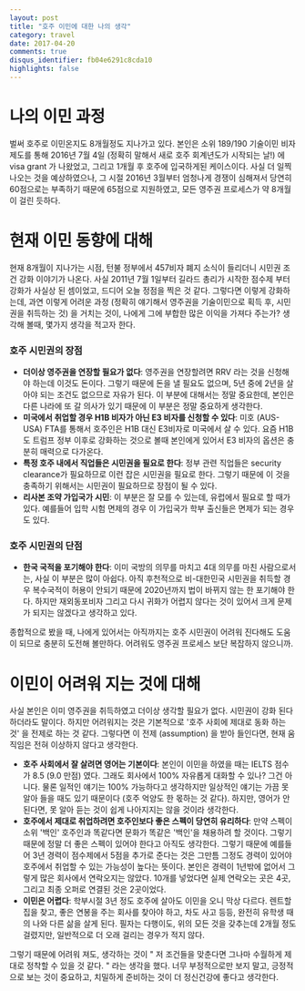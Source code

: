 ```yaml
---
layout: post
title: "호주 이민에 대한 나의 생각"
category: travel
date: 2017-04-20
comments: true
disqus_identifier: fb04e6291c8cda10
highlights: false
---
```


<h1> 나의 이민 과정 </h1>

벌써 호주로 이민온지도 8개월정도 지나가고 있다. 본인은 소위 189/190 기술이민 비자 제도를 통해 2016년 7월 4일 (정확히 말해서 새로 호주 회계년도가 시작되는 날!) 에 visa grant 가 나왔었고, 그리고 1개월 후 호주에 입국하게된 케이스이다. 사실 더 일찍 나오는 것을 예상하였으나, 그 시절 2016년 3월부터 엄청나게 경쟁이 심해져서 당연히 60점으로는 부족하기 때문에 65점으로 지원하였고, 모든 영주권 프로세스가 약 8개월이 걸린 듯하다.

<h1> 현재 이민 동향에 대해 </h1>

현재 8개월이 지나가는 시점, 턴불 정부에서 457비자 폐지 소식이 들리더니 시민권 조건 강화 이야기가 나온다. 사실 2011년 7월 1일부터 길라드 총리가 시작한 점수제 부터 강화가 사실상 된 셈이었고, 드디어 오늘 정점을 찍은 것 같다. 그렇다면 이렇게 강화하는데, 과연 이렇게 어려운 과정 (정확히 얘기해서 영주권을 기술이민으로 획득 후, 시민권을 취득하는 것) 을 거치는 것이, 나에게 그에 부합한 많은 이익을 가져다 주는가? 생각해 볼때, 몇가지 생각을 적고자 한다.

<h3> 호주 시민권의 장점 </h3>

<ul>
  <li> <b>더이상 영주권을 연장할 필요가 없다</b>: 영주권을 연장할려면 RRV 라는 것을 신청해야 하는데 이것도 돈이다. 그렇기 때문에 돈을 낼 필요도 없으며, 5년 중에 2년을 살아야 되는 조건도 없으므로 자유가 된다. 이 부분에 대해서는 정말 중요한데, 본인은 다른 나라에 또 갈 의사가 있기 때문에 이 부분은 정말 중요하게 생각한다.</li>
  <li> <b>미국에서 취업할 경우 H1B 비자가 아닌 E3 비자를 신청할 수 있다</b>: 미호 (AUS-USA) FTA를 통해서 호주인은 H1B 대신 E3비자로 미국에서 살 수 있다. 요즘 H1B도 트럼프 정부 이후로 강화하는 것으로 볼때 본인에게 있어서 E3 비자의 옵션은 충분히 매력으로 다가온다.</li>
  <li> <b>특정 호주 내에서 직업들은 시민권을 필요로 한다</b>: 정부 관련 직업들은 security clearance가 필요하므로 이런 잡은 시민권을 필요로 한다. 그렇기 때문에 이 것을 충족하기 위해서는 시민권이 필요하므로 장점이 될 수 있다.</li>
  <li> <b>리사본 조약 가입국가 시민</b>: 이 부분은 잘 모를 수 있는데, 유럽에서 필요로 할 때가 있다. 예를들어 입학 시험 면제의 경우 이 가입국가 학부 출신들은 면제가 되는 경우도 있다.</li>
</ul>

<h3> 호주 시민권의 단점 </h3>

<ul>
  <li> <b>한국 국적을 포기해야 한다</b>: 이미 국방의 의무를 마치고 4대 의무를 마친 사람으로서는, 사실 이 부분은 많이 아쉽다. 아직 후천적으로 비-대한민국 시민권을 취득할 경우 복수국적이 허용이 안되기 때문에 2020년까지 법이 바뀌지 않는 한 포기해야 한다. 하지만 재외동포비자 그리고 다시 귀화가 어렵지 않다는 것이 있어서 크게 문제가 되지는 않겠다고 생각하고 있다. </li>
</ul>

종합적으로 봤을 때, 나에게 있어서는 아직까지는 호주 시민권이 어려워 진다해도 도움이 되므로 충분히 도전해 볼만하다. 어려워도 영주권 프로세스 보단 복잡하지 않으니까.

<h1> 이민이 어려워 지는 것에 대해 </h1>

사실 본인은 이미 영주권을 취득하였고 더이상 생각할 필요가 없다. 시민권이 강화 된다 하더라도 말이다. 하지만 어려워지는 것은 기본적으로 '호주 사회에 제대로 동화 하는 것' 을 전제로 하는 것 같다. 그렇다면 이 전제 (assumption) 을 받아 들인다면, 현재 움직임은 전혀 이상하지 않다고 생각한다.

<ul>
  <li> <b>호주 사회에서 잘 살려면 영어는 기본이다</b>: 본인이 이민을 하였을 때는 IELTS 점수가 8.5 (9.0 만점) 였다. 그래도 회사에서 100% 자유롭게 대화할 수 있나? 그건 아니다. 물론 일적인 얘기는 100% 가능하다고 생각하지만 일상적인 얘기는 가끔 못 알아 들을 때도 있기 때문이다 (호주 억양도 한 몫하는 것 같다). 하지만, 영어가 안된다면, 못 알아 듣는 것이 쉽게 나아지지는 않을 것이라 생각한다.</li>
  <li> <b>호주에서 제대로 취업하려면 호주인보다 좋은 스펙이 당연히 유리하다</b>: 만약 스펙이 소위 '백인' 호주인과 똑같다면 문화가 똑같은 '백인'을 채용하려 할 것이다. 그렇기 때문에 정말 더 좋은 스펙이 있어야 한다고 아직도 생각한다. 그렇기 때문에 예를들어 3년 경력이 점수제에서 5점을 추가로 준다는 것은 그만틈 그정도 경력이 있어야 호주에서 취업할 수 있는 가능성이 높다는 뜻이다. 본인은 경력이 1년밖에 없어서 그렇게 많은 회사에서 연락오지는 않았다. 10개를 넣었다면 실제 연락오는 곳은 4곳, 그리고 최종 오퍼로 연결된 것은 2곳이었다. </li>
  <li> <b>이민은 어렵다</b>: 학부시절 3년 정도 호주에 살아도 이민을 오니 막상 다르다. 렌트할 집을 찾고, 좋은 연봉을 주는 회사를 찾아야 하고, 차도 사고 등등, 완전히 유학생 때의 나와 다른 삶을 살게 된다. 필자는 다행이도, 위의 모든 것을 갖추는데 2개월 정도 걸렸지만, 일반적으로 더 오래 걸리는 경우가 적지 않다. </li>
</ul>

그렇기 때문에 어려워 져도, 생각하는 것이 " 저 조건들을 맞춘다면 그나마 수월하게 제대로 정착할 수 있을 것 같다. " 라는 생각을 했다. 너무 부정적으로만 보지 말고, 긍정적으로 보는 것이 중요하고, 치밀하게 준비하는 것이 더 정신건강에 좋다고 생각한다.
